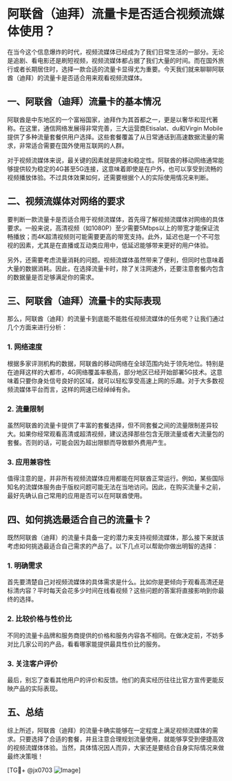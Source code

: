 # 阿联酋（迪拜）流量卡是否适合视频流媒体使用？

在当今这个信息爆炸的时代，视频流媒体已经成为了我们日常生活的一部分。无论是追剧、看电影还是刷短视频，视频流媒体都占据了我们大量的时间。而在国外旅行或者长期居住时，选择一款合适的流量卡显得尤为重要。今天我们就来聊聊阿联酋（迪拜）的流量卡是否适合用来观看视频流媒体。

## 一、阿联酋（迪拜）流量卡的基本情况

阿联酋是中东地区的一个富裕国家，迪拜作为其首都之一，更是以奢华和现代著称。在这里，通信网络发展得非常完善，三大运营商Etisalat、du和Virgin Mobile提供了多种流量套餐供用户选择。这些套餐覆盖了从日常通话到高速数据流量的需求，非常适合需要在国外使用互联网的人群。

对于视频流媒体来说，最关键的因素就是网速和稳定性。阿联酋的移动网络通常能够提供较为稳定的4G甚至5G连接，这意味着即使是在户外，也可以享受到流畅的视频播放体验。不过具体效果如何，还需要根据个人的实际使用情况来判断。

## 二、视频流媒体对网络的要求

要判断一款流量卡是否适合用于视频流媒体，首先得了解视频流媒体对网络的具体要求。一般来说，高清视频（如1080P）至少需要5Mbps以上的带宽才能保证流畅播放；而4K超清视频则可能需要更高的带宽支持。此外，延迟也是一个不可忽视的因素，尤其是在直播或互动类应用中，低延迟能够带来更好的用户体验。

另外，还需要考虑流量消耗的问题。视频流媒体虽然带来了便利，但同时也意味着大量的数据消耗。因此，在选择流量卡时，除了关注网速外，还要注意套餐内包含的数据量是否足够满足你的需求。

## 三、阿联酋（迪拜）流量卡的实际表现

那么，阿联酋（迪拜）的流量卡到底能不能胜任视频流媒体的任务呢？让我们通过几个方面来进行分析：

### 1. 网络速度

根据多家评测机构的数据，阿联酋的移动网络在全球范围内处于领先地位。特别是在迪拜这样的大都市，4G网络覆盖率极高，部分地区已经开始部署5G技术。这意味着只要你身处信号良好的区域，就可以轻松享受高速上网的乐趣。对于大多数视频流媒体平台而言，这样的网速已经绰绰有余。

### 2. 流量限制

虽然阿联酋的流量卡提供了丰富的套餐选择，但不同套餐之间的流量限制差异较大。如果你经常观看高清或超清视频，建议选择那些包含无限流量或者大流量包的套餐。否则的话，可能会因为超出限额而导致额外费用产生。

### 3. 应用兼容性

值得注意的是，并非所有视频流媒体应用都能在阿联酋正常运行。例如，某些国际知名的流媒体服务由于版权问题可能无法在当地访问。因此，在购买流量卡之前，最好先确认自己常用的应用是否可以在阿联酋使用。

## 四、如何挑选最适合自己的流量卡？

既然阿联酋（迪拜）的流量卡具备一定的潜力来支持视频流媒体，那么接下来就该考虑如何挑选最适合自己需求的产品了。以下几点可以帮助你做出明智的选择：

### 1. 明确需求

首先要清楚自己对视频流媒体的具体需求是什么。比如你是更倾向于观看高清还是标清内容？平时每天会花多少时间在线看视频？这些问题的答案将直接影响到你最终的选择。

### 2. 比较价格与性价比

不同的流量卡品牌和服务商提供的价格和服务内容各不相同。在做决定前，不妨多对比几家公司的产品，看看哪家能提供最具性价比的服务。

### 3. 关注客户评价

最后，别忘了查看其他用户的评价和反馈。他们的真实经历往往比官方宣传更能反映产品的实际表现。

## 五、总结

综上所述，阿联酋（迪拜）的流量卡确实能够在一定程度上满足视频流媒体的需求。只要选择了合适的套餐，并且注意合理规划流量使用，就能够享受到便捷高效的视频流媒体体验。当然，具体情况因人而异，大家还是要结合自身实际情况来做最终决策哦！

[TG💪+ @jx0703 ![Image](https://github.com/user-attachments/assets/dbca1d08-cadb-493c-b0ec-ad6f7a83f270)]